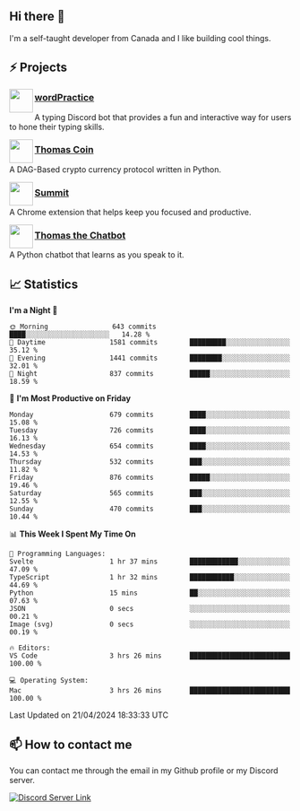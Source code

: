 <h2>Hi there 👋</h2>

<p>I'm a self-taught developer from Canada and I like building cool things.</p>

<h2>⚡ Projects</h2>

<img align="left" src="https://i.imgur.com/BIzs17V.png" width="42" height="42" />
<h3><a target="_blank" href="https://wordpractice.principle.sh/">wordPractice</a></h3>
<p>A typing Discord bot that provides a fun and interactive way for users to hone their typing skills.</p>

<img align="left" src="https://i.imgur.com/4FdQpgN.png" width="42" height="42" />
<h3><a href="https://github.com/principle105/thomas-coin">Thomas Coin</a></h3>
<p>A DAG-Based crypto currency protocol written in Python.</p>

<img align="left" src="https://i.imgur.com/Ly8Atho.png" width="42" height="42" />
<h3><a href="https://summit.sh/">Summit</a></h3>
<p>A Chrome extension that helps keep you focused and productive.</p>

<img align="left" src="https://i.imgur.com/hA9YF2s.png" width="42" height="42" />
<h3><a href="https://github.com/principle105/thomasthechatbot">Thomas the Chatbot</a></h3>
<p>A Python chatbot that learns as you speak to it.</p>

<h2>📈 Statistics</h2>

<!--START_SECTION:waka-->
**I'm a Night 🦉** 

```text
🌞 Morning                643 commits         ████░░░░░░░░░░░░░░░░░░░░░   14.28 % 
🌆 Daytime                1581 commits        █████████░░░░░░░░░░░░░░░░   35.12 % 
🌃 Evening                1441 commits        ████████░░░░░░░░░░░░░░░░░   32.01 % 
🌙 Night                  837 commits         █████░░░░░░░░░░░░░░░░░░░░   18.59 % 
```
📅 **I'm Most Productive on Friday** 

```text
Monday                   679 commits         ████░░░░░░░░░░░░░░░░░░░░░   15.08 % 
Tuesday                  726 commits         ████░░░░░░░░░░░░░░░░░░░░░   16.13 % 
Wednesday                654 commits         ████░░░░░░░░░░░░░░░░░░░░░   14.53 % 
Thursday                 532 commits         ███░░░░░░░░░░░░░░░░░░░░░░   11.82 % 
Friday                   876 commits         █████░░░░░░░░░░░░░░░░░░░░   19.46 % 
Saturday                 565 commits         ███░░░░░░░░░░░░░░░░░░░░░░   12.55 % 
Sunday                   470 commits         ███░░░░░░░░░░░░░░░░░░░░░░   10.44 % 
```


📊 **This Week I Spent My Time On** 

```text
💬 Programming Languages: 
Svelte                   1 hr 37 mins        ████████████░░░░░░░░░░░░░   47.09 % 
TypeScript               1 hr 32 mins        ███████████░░░░░░░░░░░░░░   44.69 % 
Python                   15 mins             ██░░░░░░░░░░░░░░░░░░░░░░░   07.63 % 
JSON                     0 secs              ░░░░░░░░░░░░░░░░░░░░░░░░░   00.21 % 
Image (svg)              0 secs              ░░░░░░░░░░░░░░░░░░░░░░░░░   00.19 % 

🔥 Editors: 
VS Code                  3 hrs 26 mins       █████████████████████████   100.00 % 

💻 Operating System: 
Mac                      3 hrs 26 mins       █████████████████████████   100.00 % 
```


 Last Updated on 21/04/2024 18:33:33 UTC
<!--END_SECTION:waka-->

<h2>📫 How to contact me</h2>

You can contact me through the email in my Github profile or my Discord server.

[![Discord Server Link](https://dcbadge.vercel.app/api/server/DHnk46C)](https://discord.gg/DHnk46C)

